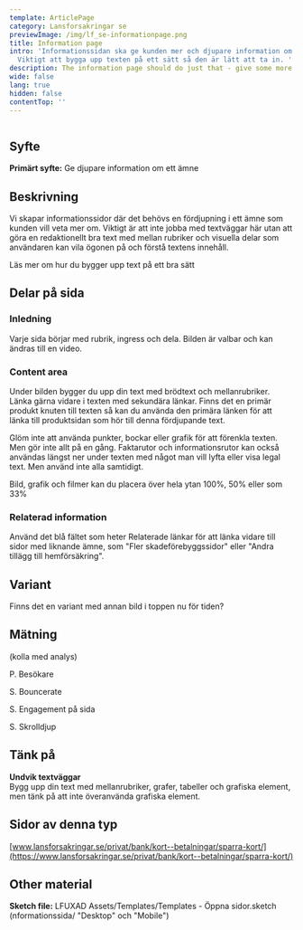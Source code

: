 ```yaml
---
template: ArticlePage
category: Lansforsakringar se
previewImage: /img/lf_se-informationpage.png
title: Information page
intro: 'Informationssidan ska ge kunden mer och djupare information om ett ämne.
  Viktigt att bygga upp texten på ett sätt så den är lätt att ta in. '
description: The information page should do just that - give some more information.
wide: false
lang: true
hidden: false
contentTop: ''
---
```


<figure class="Image null Image__wide"><img src="/img/lfse-informationssidan.jpg" srcset="/img/lfse-informationssidan.jpg 2x" alt=""><figcaption><div class="Image__caption"></div></figcaption></figure>

## Syfte[](https://lf-digitala-kanaler.github.io/patterns/lansforsakringar-se/product-page#syfte)

**Primärt syfte:** Ge djupare information om ett ämne

## Beskrivning

Vi skapar informationssidor där det behövs en fördjupning i ett ämne som kunden vill veta mer om. Viktigt är att inte jobba med textväggar här utan att göra en redaktionellt bra text med mellan rubriker och visuella delar som användaren kan vila ögonen på och förstå textens innehåll.

Läs mer om hur du bygger upp text på ett bra sätt

## Delar på sida[](https://lf-digitala-kanaler.github.io/patterns/lansforsakringar-se/product-page#delar-p%C3%A5-sida)

### Inledning

Varje sida börjar med rubrik, ingress och dela. Bilden är valbar och kan ändras till en video.

### Content area

Under bilden bygger du upp din text med brödtext och mellanrubriker. Länka gärna vidare i texten med sekundära länkar. Finns det en primär produkt knuten till texten så kan du använda den primära länken för att länka till produktsidan som hör till denna fördjupande text.

Glöm inte att använda punkter, bockar eller grafik för att förenkla texten. Men gör inte allt på en gång. Faktarutor och informationsrutor kan också användas längst ner under texten med något man vill lyfta eller visa legal text. Men använd inte alla samtidigt.

Bild, grafik och filmer kan du placera över hela ytan 100%, 50% eller som 33%

### Relaterad information

Använd det blå fältet som heter Relaterade länkar för att länka vidare till sidor med liknande ämne, som "Fler skadeförebyggssidor" eller "Andra tillägg till hemförsäkring".

## Variant

Finns det en variant med annan bild i toppen nu för tiden?

## Mätning

(kolla med analys)

P. Besökare

S. Bouncerate

S. Engagement på sida

S. Skrolldjup

## Tänk på

**Undvik textväggar**\
Bygg upp din text med mellanrubriker, grafer, tabeller och grafiska element, men tänk på att inte överanvända grafiska element.

## Sidor av denna typ

[www.lansforsakringar.se/privat/bank/kort--betalningar/sparra-kort/](https://www.lansforsakringar.se/privat/bank/kort--betalningar/sparra-kort/)

## Other material[](https://lf-digitala-kanaler.github.io/components/web/button-and-links/buttons#other-material)

**Sketch file:** LFUXAD Assets/Templates/Templates - Öppna sidor.sketch (nformationssida/ "Desktop" och "Mobile")
